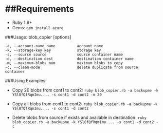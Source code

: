 # ##Requirements

- Ruby 1.9+
- Gems:
 ```gem install azure```

###Usage: blob_copier [options]

    -a, --account-name name          account name
    -k, --storage-key key            storage key
    -s, --source source              source container name
    -d, --destination dest           destination container name
    -m, --maximum-blobs num          maximum blobs to copy
    -c, --clean-mode                 delete duplicate from source container

    
###Using Examples:
- Copy 20 blobs from cont1 to cont2:
```ruby blob_copier.rb -a backupme -k YSl8fQfRqmImu.... -s cont1 -d cont2 -m 20```
  
- Copy all blobs from cont1 to cont2:
```ruby blob_copier.rb -a backupme -k YSl8fQfRqmImu.... -s cont1 -d cont2```
   
- Delete blobs from source if exists and available in destination:
```ruby blob_copier.rb -a backupme -k YSl8fQfRqmImu.... -s cont1 -d cont2 -c```